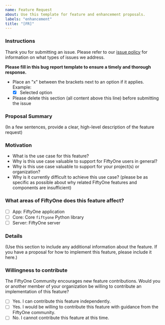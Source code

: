 ```yaml
---
name: Feature Request
about: Use this template for feature and enhancement proposals.
labels: "enhancement"
title: "[FR]"
---
```


### Instructions

Thank you for submitting an issue. Please refer to our
[issue policy](https://www.github.com/voxel51/fiftyone/blob/master/ISSUE_POLICY.md)
for information on what types of issues we address.

**Please fill in this bug report template to ensure a timely and thorough
response.**

-   Place an "x" between the brackets next to an option if it applies. Example:
    -   [x] Selected option
-   Please delete this section (all content above this line) before submitting
    the issue

### Proposal Summary

(In a few sentences, provide a clear, high-level description of the feature
request)

### Motivation

-   What is the use case for this feature?
-   Why is this use case valuable to support for FiftyOne users in general?
-   Why is this use case valuable to support for your project(s) or
    organization?
-   Why is it currently difficult to achieve this use case? (please be as
    specific as possible about why related FiftyOne features and components are
    insufficient)

### What areas of FiftyOne does this feature affect?

-   [ ] App: FiftyOne application
-   [ ] Core: Core `fiftyone` Python library
-   [ ] Server: FiftyOne server

### Details

(Use this section to include any additional information about the feature. If
you have a proposal for how to implement this feature, please include it here.)

### Willingness to contribute

The FiftyOne Community encourages new feature contributions. Would you or
another member of your organization be willing to contribute an implementation
of this feature?

-   [ ] Yes. I can contribute this feature independently.
-   [ ] Yes. I would be willing to contribute this feature with guidance from
        the FiftyOne community.
-   [ ] No. I cannot contribute this feature at this time.
